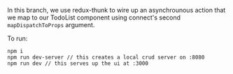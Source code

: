 In this branch, we use redux-thunk to wire up an asynchrounous action
that we map to our TodoList component using connect's second
`mapDispatchToProps` argument.

To run:

```
npm i
npm run dev-server // this creates a local crud server on :8080
npm run dev // this serves up the ui at :3000
```